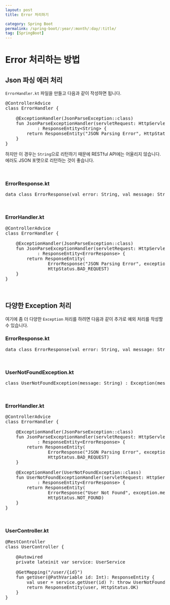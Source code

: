 ```yaml
---
layout: post
title: Error 처리하기

category: Spring Boot
permalink: /spring-boot/:year/:month/:day/:title/
tag: [SpringBoot]
---
```


# Error 처리하는 방법

## Json 파싱 에러 처리

`ErrorHandler.kt` 파일을 만들고 다음과 같이 작성하면 됩니다.

<pre class="prettyprint">
@ControllerAdvice
class ErrorHandler {

    @ExceptionHandler(JsonParseException::class)
    fun JsonParseExceptionHandler(servletRequest: HttpServletRequest, exception: Exception)
            : ResponseEntity&lt;String&gt; {
        return ResponseEntity("JSON Parsing Error", HttpStatus.BAD_REQUEST)
    }
}
</pre>

하지만 이 경우는 `String`으로 리턴하기 때문에 RESTful API에는 어울리지 않습니다. 
에러도 JSON 포맷으로 리턴하는 것이 좋습니다.

<br>

### ErrorResponse.kt

<pre class="prettyprint">
data class ErrorResponse(val error: String, val message: String)
</pre>

<br>

### ErrorHandler.kt

<pre class="prettyprint">
@ControllerAdvice
class ErrorHandler {

    @ExceptionHandler(JsonParseException::class)
    fun JsonParseExceptionHandler(servletRequest: HttpServletRequest, exception: Exception)
            : ResponseEntity&lt;ErrorResponse&gt; {
        return ResponseEntity(
                ErrorResponse("JSON Parsing Error", exception.message ?: ""),
                HttpStatus.BAD_REQUEST)
    }
}
</pre>

<br>

## 다양한 Exception 처리

여기에 좀 더 다양한 `Exception` 처리를 하려면 다음과 같이 추가로 예외 처리를 작성할 수 있습니다.

### ErrorResponse.kt

<pre class="prettyprint">
data class ErrorResponse(val error: String, val message: String)
</pre>

<br>

### UserNotFoundException.kt

<pre class="prettyprint">
class UserNotFoundException(message: String) : Exception(message)
</pre>

<br>

### ErrorHandler.kt

<pre class="prettyprint">
@ControllerAdvice
class ErrorHandler {

    @ExceptionHandler(JsonParseException::class)
    fun JsonParseExceptionHandler(servletRequest: HttpServletRequest, exception: Exception)
            : ResponseEntity&lt;ErrorResponse&gt; {
        return ResponseEntity(
                ErrorResponse("JSON Parsing Error", exception.message ?: ""),
                HttpStatus.BAD_REQUEST)
    }

    @ExceptionHandler(UserNotFoundException::class)
    fun UserNotFoundExceptionHandler(servletRequest: HttpServletRequest, exception: Exception)
            : ResponseEntity&lt;ErrorResponse&gt; {
        return ResponseEntity(
                ErrorResponse("User Not Found", exception.message ?: ""),
                HttpStatus.NOT_FOUND)
    }
}
</pre>

<br>


### UserController.kt

<pre class="prettyprint">
@RestController
class UserController {

    @Autowired
    private lateinit var service: UserService

    @GetMapping("/user/{id}")
    fun getUser(@PathVariable id: Int): ResponseEntity<User> {
        val user = service.getUser(id) ?: throw UserNotFoundException("user($id) does not exist.")
        return ResponseEntity(user, HttpStatus.OK)
    }
}
</pre>